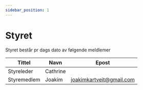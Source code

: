 ```yaml
---
sidebar_position: 1
---
```


# Styret
Styret består pr dags dato av følgende meldlemer

| Tittel      | Navn     | Epost                    |
|-------------|----------|--------------------------|
| Styreleder  | Cathrine |                          |
| Styremedlem | Joakim   | joakimkartveit@gmail.com |
